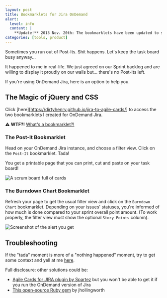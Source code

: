 ```yaml
---
layout: post
title: Bookmarklets for Jira OnDemand
alert:
  level: info
  content: |
    **Update!** 2013 Nov. 20th: The bookmarklets have been updated to support the new Jira OnDemand markup.
categories: [tools, product]
---
```


Sometimes you run out of Post-Its. Shit happens. Let's keep the task board busy
anyway...

It happened to me in real-life. We just agreed on our Sprint backlog and are
willing to display it proudly on our walls but... there's no Post-Its left.

If you're using OnDemand Jira, here is an option to help you.

## The Magic of jQuery and CSS

Click [here][https://dirtyhenry.github.io/jira-to-agile-cards/] to access the
two bookmarklets I created for OnDemand Jira.

⚠️ **WTF?!** [What's a bookmarklet?!](https://en.wikipedia.org/wiki/Bookmarklet)

### The Post-It Bookmarklet

Head on your OnDemand Jira instance, and choose a filter view. Click on the
`Post-It` bookmarklet. Tada!

You get a printable page that you can print, cut and paste on your task board!

![A scrum board full of cards][2]

### The Burndown Chart Bookmarklet

Refresh your page to get the usual filter view and click on the `Burndown Chart`
bookmarklet. Depending on your issues' statuses, you're informed of how much is
done compared to your sprint overall point amount. (To work properly, the filter
view must show the optional `Story Points` column).

![Screenshot of the alert you get](../../assets/images/sprint-points.png)

## Troubleshooting

If the "tada" moment is more of a "nothing happened" moment, try to get some
context and yell at me
[here](https://github.com/dirtyhenry/jira-to-agile-cards/issues).

Full disclosure: other solutions could be:

- [Agile Cards for JIRA plugin by Spartez](https://marketplace.atlassian.com/plugins/com.spartez.scrumprint.scrumplugin)
  but you won't be able to get it if you run the OnDemand version of Jira
- [This open-source Ruby gem](https://github.com/jhollingworth/jira-cards) by
  jhollingworth

[1]: http://dirtyhenry.github.io/jira-to-agile-cards/
[2]: ../../assets/images/scrum_board.png "The beautiful final result"

